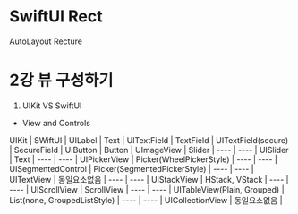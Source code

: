 # SwiftUI Rect
AutoLayout Recture

2강 뷰 구성하기
===========
1. UIKit VS SwiftUI
* View and Controls

UIKit | SWiftUI |
UILabel | Text |
UITextField | TextField |
UITextField(secure) | SecureField |
UIButton | Button |
UImageView | Slider |
---- | ---- |
UISlider | Text |
---- | ---- |
UIPickerView | Picker(WheelPickerStyle) |
---- | ---- |
UISegmentedControl | Picker(SegmentedPickerStyle) |
---- | ---- |
UITextView | 동일요소없음 |
---- | ---- |
UIStackView | HStack, VStack |
---- | ---- |
UIScrollView | ScrollView |
---- | ---- |
UITableView(Plain, Grouped) | List(none, GroupedListStyle) |
---- | ---- |
UICollectionView | 동일요소없음 |
